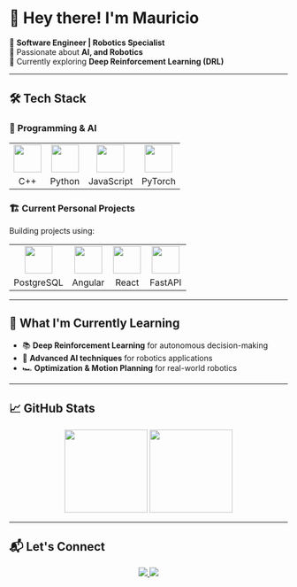 # 👋 Hey there! I'm Mauricio

🚀 **Software Engineer | Robotics Specialist**  
🎯 Passionate about **AI, and Robotics**  
📍 Currently exploring **Deep Reinforcement Learning (DRL)**  

---

## 🛠 **Tech Stack**
### 🚀 **Programming & AI**
<table>
  <tr>
    <td align="center"><img src="https://cdn.jsdelivr.net/gh/devicons/devicon/icons/cplusplus/cplusplus-original.svg" width="50"/></td>
    <td align="center"><img src="https://cdn.jsdelivr.net/gh/devicons/devicon/icons/python/python-original.svg" width="50"/></td>
    <td align="center"><img src="https://cdn.jsdelivr.net/gh/devicons/devicon/icons/javascript/javascript-original.svg" width="50"/></td>
    <td align="center"><img src="https://cdn.jsdelivr.net/gh/devicons/devicon/icons/pytorch/pytorch-original.svg" width="50"/></td>
  </tr>
  <tr>
    <td align="center">C++</td>
    <td align="center">Python</td>
    <td align="center">JavaScript</td>
    <td align="center">PyTorch</td>
  </tr>
</table>

### 🏗 **Current Personal Projects**
Building projects using:
<table>
  <tr>
    <td align="center"><img src="https://cdn.jsdelivr.net/gh/devicons/devicon/icons/postgresql/postgresql-original.svg" width="50"/></td>
    <td align="center"><img src="https://cdn.jsdelivr.net/gh/devicons/devicon/icons/angularjs/angularjs-original.svg" width="50"/></td>
    <td align="center"><img src="https://cdn.jsdelivr.net/gh/devicons/devicon/icons/react/react-original.svg" width="50"/></td>
    <td align="center"><img src="https://cdn.jsdelivr.net/gh/devicons/devicon/icons/fastapi/fastapi-original.svg" width="50"/></td>
  </tr>
  <tr>
    <td align="center">PostgreSQL</td>
    <td align="center">Angular</td>
    <td align="center">React</td>
    <td align="center">FastAPI</td>
  </tr>
</table>

---

## 🔬 **What I'm Currently Learning**
- 📚 **Deep Reinforcement Learning** for autonomous decision-making  
- 🤖 **Advanced AI techniques** for robotics applications  
- 🏎️ **Optimization & Motion Planning** for real-world robotics  

---

## 📈 **GitHub Stats**
<p align="center">
  <img src="https://github-readme-stats.vercel.app/api?username=mggmauricio&show_icons=true&theme=dark" height="150" />
  <img src="https://github-readme-stats.vercel.app/api/top-langs/?username=mggmauricio&layout=compact&theme=dark" height="150" />
</p>

---

## 📬 **Let's Connect**
<p align="center">
  <a href="https://br.linkedin.com/in/mauriciomgodoy">
    <img src="https://img.shields.io/badge/LinkedIn-0A66C2?style=for-the-badge&logo=linkedin&logoColor=white" />
  </a>
  <a href="https://github.com/mggmauricio">
    <img src="https://img.shields.io/badge/GitHub-181717?style=for-the-badge&logo=github&logoColor=white" />
  </a>
</p>
